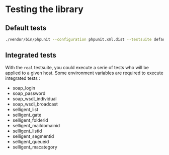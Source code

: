# Testing the library


## Default tests

```bash
./vendor/bin/phpunit --configuration phpunit.xml.dist --testsuite default
```


## Integrated tests

With the `real` testsuite, you could execute a serie of tests who will be applied to a given host. 
Some environment variables are required to execute integrated tests :

- soap_login
- soap_password
- soap_wsdl_individual
- soap_wsdl_broadcast
- selligent_list
- selligent_gate
- selligent_folderid 
- selligent_maildomainid 
- selligent_listid 
- selligent_segmentid 
- selligent_queueid 
- selligent_macategory 
